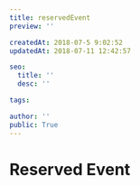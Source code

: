 ```yaml
---
title: reservedEvent
preview: ''

createdAt: 2018-07-5 9:02:52
updatedAt: 2018-07-11 12:42:57

seo:
  title: ''
  desc: ''

tags:

author: ''
public: True
---
```



# Reserved Event



<!--
<div class='spacer64'></div>


```js
wisdom('reservedStandardEvent', eventName, optionalEventValue, {/* Details */});
```


<div class='spacer64'></div>




AUTH__REGISTRATION__SUCCESS: true,
AUTH__REGISTRATION__FAIL: true,
AUTH__LOGIN__SUCCESS: true,
AUTH__LOGIN__FAIL: true,
AUTH__FORGOT_PASSWORD__SUCCESS: true,
AUTH__FORGOT_PASSWORD__FAIL: true,
AUTH__PASSWORD_RESET__SUCCESS: true,
AUTH__PASSWORD_RESET__FAIL: true,

APP__USER__INVITE: ['title', 'url'],
APP__USER__REMOVE: ['title', 'url'],

APP__PROJECT__CREATE: ['url'],
APP__PROJECT__UPDATE: true,
APP__PROJECT__DELETE: true,

APP__PROFILE__UPDATE: true,

// 'CHAT__START': true,
// 'CHAT__END': true,

SEARCH__QUERY: ['query', 'url'],

ECOMMERCE__CART__ADD: ['title', 'url'],
ECOMMERCE__CART__REMOVE: ['title', 'url'],
ECOMMERCE__CART__PURCHASE: ['total'],
ECOMMERCE__CART__ABANDON: true,


FEEDBACK: ['score', 'comment', 'nps'],
// 'CONTENT__READ': ['title', 'url'],
//
// 'RESOURCE__LIKE': ['title', 'url'],
// 'RESOURCE__UNLIKE': ['title', 'url'],
DOWNLOAD: ['title', 'url'],
//
// 'COMMENT__ADD': ['comment', 'url']
// 'COMMENT__REMOVE': true,


SUPPORT__REQUEST__START: true, -->
